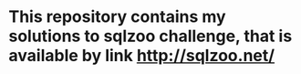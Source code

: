 # This repository contains my solutions to sqlzoo challenge, that is available by link http://sqlzoo.net/